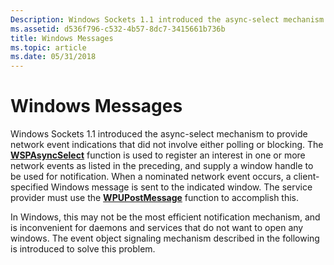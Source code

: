 ```yaml
---
Description: Windows Sockets 1.1 introduced the async-select mechanism to provide network event indications that did not involve either polling or blocking.
ms.assetid: d536f796-c532-4b57-8dc7-3415661b736b
title: Windows Messages
ms.topic: article
ms.date: 05/31/2018
---
```


# Windows Messages

Windows Sockets 1.1 introduced the async-select mechanism to provide network event indications that did not involve either polling or blocking. The [**WSPAsyncSelect**](/previous-versions/windows/desktop/legacy/ms742267(v=vs.85)) function is used to register an interest in one or more network events as listed in the preceding, and supply a window handle to be used for notification. When a nominated network event occurs, a client-specified Windows message is sent to the indicated window. The service provider must use the [**WPUPostMessage**](/windows/desktop/api/Ws2spi/nf-ws2spi-wpupostmessage) function to accomplish this.

In Windows, this may not be the most efficient notification mechanism, and is inconvenient for daemons and services that do not want to open any windows. The event object signaling mechanism described in the following is introduced to solve this problem.

 

 